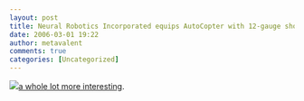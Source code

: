 ```yaml
---
layout: post
title: Neural Robotics Incorporated equips AutoCopter with 12-gauge shotgun
date: 2006-03-01 19:22
author: metavalent
comments: true
categories: [Uncategorized]
---
```

<!--Lead Photo --><a href="http://www.engadget.com/2006/03/01/neural-robotics-incorporated-equips-autocopter-with-12-gauge-sho/"><img src="https://web.archive.org/web/*/http://awebcamdarkly.com/">a whole lot more interesting</a>.
